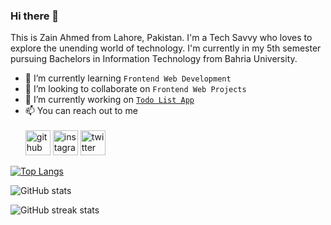 ### Hi there 👋
This is Zain Ahmed from Lahore, Pakistan. I'm a Tech Savvy who loves to explore the unending world of technology. I'm currently in my 5th semester pursuing Bachelors in Information Technology from Bahria University.

- 🌱 I’m currently learning ```Frontend Web Development```
- 👯 I’m looking to collaborate on ```Frontend Web Projects```
- 🔭 I’m currently working on [```Todo List App```](https://github.com/zainahmed1713/todo-list-app)
- 📫 You can reach out to me <br><br>
[<img src='https://cdn.jsdelivr.net/npm/simple-icons@3.0.1/icons/github.svg' alt='github' height='40'>](https://github.com/zainahmed1713)  [<img src='https://cdn.jsdelivr.net/npm/simple-icons@3.0.1/icons/instagram.svg' alt='instagram' height='40'>](https://www.instagram.com/zainhunmein/)  [<img src='https://cdn.jsdelivr.net/npm/simple-icons@3.0.1/icons/twitter.svg' alt='twitter' height='40'>](https://twitter.com/zainhunmein)  

[![Top Langs](https://github-readme-stats.vercel.app/api/top-langs/?username=zainahmed1713)](https://github.com/anuraghazra/github-readme-stats)

![GitHub stats](https://github-readme-stats.vercel.app/api?username=zainahmed1713&show_icons=true)  

<!-- ![GitHub Activity Graph](https://activity-graph.herokuapp.com/graph?username=zainahmed1713)   -->

<!-- ![GitHub metrics](https://metrics.lecoq.io/zainahmed1713)   -->

![GitHub streak stats](https://streak-stats.demolab.com/?user=zainahmed1713)  

<!-- ![Profile views](https://gpvc.arturio.dev/zainahmed1713)   -->
<!-- - 🤔 I’m looking for help with ... -->
<!-- - 💬 Ask me about ... -->
